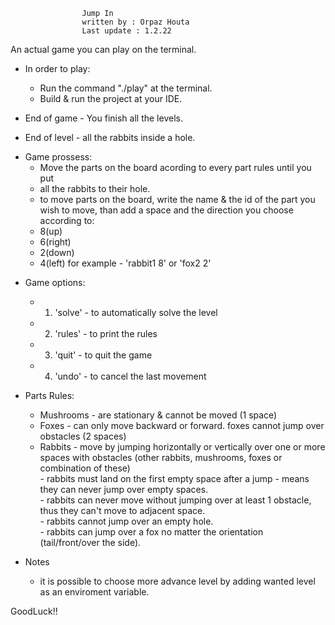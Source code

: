   					Jump In
  					written by : Orpaz Houta								 
  					Last update : 1.2.22									 
 
 An actual game you can play on the terminal.

* In order to play:
  - Run the command "./play" at the terminal.
  - Build & run the project at your IDE.

* End of game - You finish all the levels.
* End of level - all the rabbits inside a hole.                              

- Game prossess:
  - Move the parts on the board acording to every part rules until you put
  - all the rabbits to their hole.
  - to move parts on the board, write the name & the id of the part you
    wish to move, than add a space and the direction you choose according to:
   -   8(up) 
   -   6(right) 
   -   2(down) 
   -   4(left)
   for example - 'rabbit1 8' or 'fox2 2'
 
 * Game options:
   - 1. 'solve' - to automatically solve the level
   - 2. 'rules' - to print the rules
   - 3. 'quit' - to quit the game
   - 4. 'undo' - to cancel the last movement
  
 * Parts Rules:                                                              
   - Mushrooms - are stationary & cannot be moved (1 space)                    
   - Foxes - can only move backward or forward. foxes cannot jump over         
             obstacles (2 spaces)                                              
   - Rabbits - move by jumping horizontally or vertically over one or more     
            spaces with obstacles (other rabbits, mushrooms, foxes or       
            combination of these)                                           
          - rabbits must land on the first empty space after a jump - means 
            they can never jump over empty spaces.                          
          - rabbits can never move without jumping over at least 1 obstacle,
            thus they can't move to adjacent space.                         
          - rabbits cannot jump over an empty hole.                         
          - rabbits can jump over a fox no matter the orientation           
            (tail/front/over the side).
            
  * Notes
    - it is possible to choose more advance level by adding wanted level as an 
      enviroment variable.
            
  GoodLuck!!

